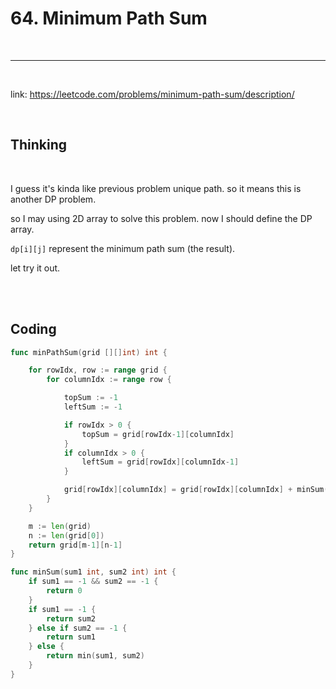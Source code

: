 # 64. Minimum Path Sum

<br>

---

<br>

link: https://leetcode.com/problems/minimum-path-sum/description/

<br>

## Thinking

<br>

I guess it's kinda like previous problem unique path. so it means this is another DP problem.

so I may using 2D array to solve this problem. now I should define the DP array.

`dp[i][j]` represent the minimum path sum (the result).

let try it out.

<br>
<br>

## Coding

```go
func minPathSum(grid [][]int) int {

	for rowIdx, row := range grid {
		for columnIdx := range row {

			topSum := -1
			leftSum := -1

			if rowIdx > 0 {
				topSum = grid[rowIdx-1][columnIdx]
			}
			if columnIdx > 0 {
				leftSum = grid[rowIdx][columnIdx-1]
			}

			grid[rowIdx][columnIdx] = grid[rowIdx][columnIdx] + minSum(topSum, leftSum)
		}
	}

	m := len(grid)
	n := len(grid[0])
	return grid[m-1][n-1]
}

func minSum(sum1 int, sum2 int) int {
	if sum1 == -1 && sum2 == -1 {
		return 0
	}
	if sum1 == -1 {
		return sum2
	} else if sum2 == -1 {
		return sum1
	} else {
		return min(sum1, sum2)
	}
}
```